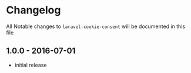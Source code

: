 # Changelog

All Notable changes to `laravel-cookie-consent` will be documented in this file

## 1.0.0 - 2016-07-01

- initial release
